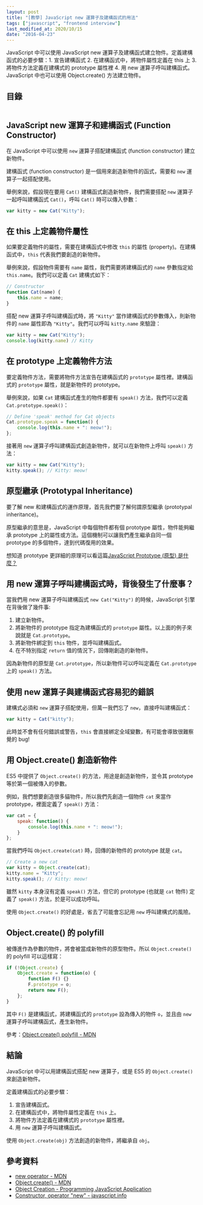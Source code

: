 ```yaml
---
layout: post
title: "[教學] JavaScript new 運算子及建構函式的用法"
tags: ["javascript", "frontend interview"]
last_modified_at: 2020/10/15
date: "2016-04-23"
---
```


JavaScript 中可以使用 JavaScript new 運算子及建構函式建立物件。定義建構函式的必要步驟：1. 宣告建構函式 2. 在建構函式中，將物件屬性定義在 this 上 3. 將物件方法定義在建構式的 prototype 屬性裡 4. 用 new 運算子呼叫建構函式。JavaScript 中也可以使用 Object.create() 方法建立物件。

## 目錄

```toc
```

## JavaScript new 運算子和建構函式 (Function Constructor)

在 JavaScript 中可以使用 `new` 運算子搭配建構函式 (function constructor) 建立新物件。

建構函式 (function constructor) 是一個用來創造新物件的函式，需要和 `new` 運算子一起搭配使用。

舉例來說，假設現在要用 `Cat()` 建構函式創造新物件，我們需要搭配 `new` 運算子一起呼叫建構函式 `Cat()`，呼叫 `Cat()` 時可以傳入參數：

~~~jsx
var kitty = new Cat("Kitty");
~~~

## 在 this 上定義物件屬性

如果要定義物件的屬性，需要在建構函式中修改 `this` 的屬性 (property)。在建構函式中，`this` 代表我們要創造的新物件。

舉例來說，假設物件需要有 `name` 屬性，我們需要將建構函式的 `name` 參數指定給 `this.name`。我們可以定義 `Cat` 建構式如下：

~~~jsx
// Constructor
function Cat(name) {
	this.name = name;
}
~~~

搭配 new 運算子呼叫建構函式時，將 `"Kitty"` 當作建構函式的參數傳入，則新物件的 `name` 屬性即為 `"Kitty"`。我們可以呼叫 `kitty.name` 來驗證：

~~~jsx
var kitty = new Cat("Kitty");
console.log(kitty.name) // Kitty
~~~

## 在 prototype 上定義物件方法

要定義物件方法，需要將物件方法宣告在建構函式的 `prototype` 屬性裡。建構函式的 `prototype` 屬性，就是新物件的 prototype。

舉例來說，如果 `Cat` 建構函式產生的物件都要有 `speak()` 方法，我們可以定義 `Cat.prototype.speak()`：

~~~jsx
// Define 'speak' method for Cat objects
Cat.prototype.speak = function() {
	console.log(this.name + ": meow!");
};
~~~

接著用 `new` 運算子呼叫建構函式創造新物件，就可以在新物件上呼叫 `speak()` 方法：

~~~jsx
var kitty = new Cat("Kitty");
kitty.speak(); // Kitty: meow!
~~~

## 原型繼承 (Prototypal Inheritance)

要了解 new 和建構函式的運作原理，首先我們要了解何謂原型繼承 (prototypal inheritance)。

原型繼承的意思是，JavaScript 中每個物件都有個 prototype 屬性，物件能夠繼承 prototype 上的屬性或方法。這個機制可以讓我們產生繼承自同一個 prototype 的多個物件，達到代碼復用的效果。

想知道 prototype 更詳細的原理可以看這篇[JavaScript Prototype (原型) 是什麼？](/javascript-prototype)

## 用 new 運算子呼叫建構函式時，背後發生了什麼事？

當我們用 new 運算子呼叫建構函式 `new Cat("Kitty")` 的時候，JavaScript 引擎在背後做了幾件事:

1. 建立新物件。
2. 將新物件的 prototype 指定為建構函式的 `prototype` 屬性。以上面的例子來說就是 `Cat.prototype`。
3. 將新物件綁定到 `this` 物件，並呼叫建構函式。
4. 在不特別指定 `return` 值的情況下，回傳剛創造的新物件。

因為新物件的原型是 `Cat.prototype`，所以新物件可以呼叫定義在 `Cat.prototype` 上的 `speak()` 方法。

## 使用 new 運算子與建構函式容易犯的錯誤

建構式必須和 `new` 運算子搭配使用，但萬一我們忘了 `new`，直接呼叫建構函式：

~~~jsx
var kitty = Cat("kitty");
~~~

此時並不會有任何錯誤或警告，`this` 會直接綁定全域變數，有可能會導致很難察覺的 bug!

## 用 Object.create() 創造新物件

ES5 中提供了 `Object.create()` 的方法，用途是創造新物件，並令其 prototype 等於第一個被傳入的參數。

例如，我們想要創造很多貓物件，所以我們先創造一個物件 `cat` 來當作 prototype，裡面定義了 `speak()` 方法：

~~~jsx
var cat = {
	speak: function() {
		console.log(this.name + ": meow!");
	}
};
~~~

當我們呼叫 `Object.create(cat)` 時，回傳的新物件的 prototype 就是 `cat`。

~~~jsx
// Create a new cat
var kitty = Object.create(cat);
kitty.name = "Kitty";
kitty.speak(); // Kitty: meow!
~~~

雖然 `kitty` 本身沒有定義 `speak()` 方法，但它的 prototype (也就是 `cat` 物件) 定義了 `speak()` 方法，於是可以成功呼叫。

使用 `Object.create()` 的好處是，省去了可能會忘記用 `new` 呼叫建構式的風險。

## Object.create() 的 polyfill

被傳進作為參數的物件，將會被當成新物件的原型物件。所以 `Object.create()` 的 polyfill 可以這樣寫：

~~~jsx
if (!Object.create) {
	Object.create = function(o) {
		function F() {}
		F.prototype = o;
		return new F();
	};
}
~~~

其中 `F()` 是建構函式，將建構函式的 `prototype` 設為傳入的物件 `o`，並且由 `new` 運算子呼叫建構函式，產生新物件。

參考：[Object.create() polyfill - MDN](https://developer.mozilla.org/zh-TW/docs/Web/JavaScript/Reference/Global_Objects/Object/create#polyfill)

## 結論

JavaScript 中可以用建構函式搭配 new 運算子，或是 ES5 的 `Object.create()` 來創造新物件。

定義建構函式的必要步驟：

1. 宣告建構函式。
2. 在建構函式中，將物件屬性定義在 `this` 上。
3. 將物件方法定義在建構式的 `prototype` 屬性裡。
4. 用 `new` 運算子呼叫建構函式。

使用 `Object.create(obj)` 方法創造的新物件，將繼承自 `obj`。

## 參考資料

* [new operator - MDN](https://developer.mozilla.org/en-US/docs/Web/JavaScript/Reference/Operators/new)
* [Object.create() - MDN](https://developer.mozilla.org/en-US/docs/Web/JavaScript/Reference/Global_Objects/Object/create)
* [Object Creation - Programming JavaScript Application](http://chimera.labs.oreilly.com/books/1234000000262/ch03.html#object_creation)
* [Constructor, operator "new" - javascript.info](https://javascript.info/constructor-new)
